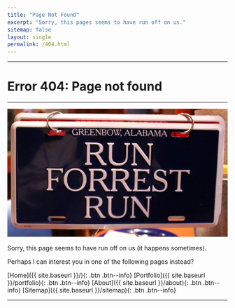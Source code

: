 ```yaml
---
title: "Page Not Found"
excerpt: "Sorry, this pages seems to have run off on us."
sitemap: false
layout: single
permalink: /404.html
---
```

***
# Error 404: Page not found
***

![Run Forrest, run!](/assets/images/run-forrest-run.jpg  "Run Forrest, run!")

Sorry, this page seems to have run off on us (it happens sometimes). 

Perhaps I can interest  you in one of the following pages instead?

[Home]({{ site.baseurl }}/){: .btn .btn--info}
[Portfolio]({{ site.baseurl }}/portfolio){: .btn .btn--info}
[About]({{ site.baseurl }}/about){: .btn .btn--info}
[Sitemap]({{ site.baseurl }}/sitemap){: .btn .btn--info}

***
